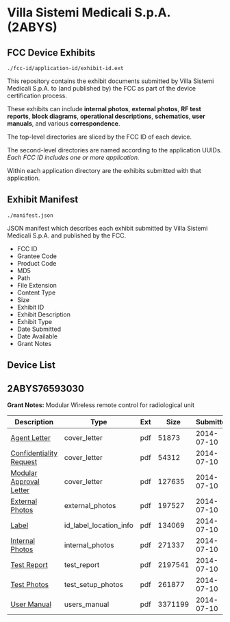 # Villa Sistemi Medicali S.p.A. (2ABYS)
## FCC Device Exhibits

```
./fcc-id/application-id/exhibit-id.ext
```

This repository contains the exhibit documents submitted by Villa Sistemi Medicali S.p.A. to (and published by) the FCC as part of the device certification process.

These exhibits can include **internal photos**, **external photos**, **RF test reports**, **block diagrams**, **operational descriptions**, **schematics**, **user manuals**, and various **correspondence**.

The top-level directories are sliced by the FCC ID of each device.

The second-level directories are named according to the application UUIDs. *Each FCC ID includes one or more application.*

Within each application directory are the exhibits submitted with that application. 

## Exhibit Manifest

```
./manifest.json
```

JSON manifest which describes each exhibit submitted by Villa Sistemi Medicali S.p.A. and published by the FCC.

- FCC ID
- Grantee Code
- Product Code
- MD5
- Path
- File Extension
- Content Type
- Size
- Exhibit ID
- Exhibit Description
- Exhibit Type
- Date Submitted
- Date Available
- Grant Notes

## Device List
## 2ABYS76593030
**Grant Notes:** Modular Wireless remote control for radiological unit

| Description | Type | Ext | Size | Submitted | Available |
| ----------- | ---- | --- | ---- | --------- | --------- |
| [Agent Letter](2ABYS76593030/f7418d0ce4c393cfbae8812484e58507/2321255.pdf) | cover_letter | pdf | 51873 | 2014-07-10 | 2014-07-10 |
| [Confidentiality Request](2ABYS76593030/f7418d0ce4c393cfbae8812484e58507/2321256.pdf) | cover_letter | pdf | 54312 | 2014-07-10 | 2014-07-10 |
| [Modular Approval Letter](2ABYS76593030/f7418d0ce4c393cfbae8812484e58507/2321257.pdf) | cover_letter | pdf | 127635 | 2014-07-10 | 2014-07-10 |
| [External Photos](2ABYS76593030/f7418d0ce4c393cfbae8812484e58507/2321259.pdf) | external_photos | pdf | 197527 | 2014-07-10 | 2014-07-10 |
| [Label](2ABYS76593030/f7418d0ce4c393cfbae8812484e58507/2321261.pdf) | id_label_location_info | pdf | 134069 | 2014-07-10 | 2014-07-10 |
| [Internal Photos](2ABYS76593030/f7418d0ce4c393cfbae8812484e58507/2321260.pdf) | internal_photos | pdf | 271337 | 2014-07-10 | 2014-07-10 |
| [Test Report](2ABYS76593030/f7418d0ce4c393cfbae8812484e58507/2321265.pdf) | test_report | pdf | 2197541 | 2014-07-10 | 2014-07-10 |
| [Test Photos](2ABYS76593030/f7418d0ce4c393cfbae8812484e58507/2321266.pdf) | test_setup_photos | pdf | 261877 | 2014-07-10 | 2014-07-10 |
| [User Manual](2ABYS76593030/f7418d0ce4c393cfbae8812484e58507/2321267.pdf) | users_manual | pdf | 3371199 | 2014-07-10 | 2014-07-10 |

